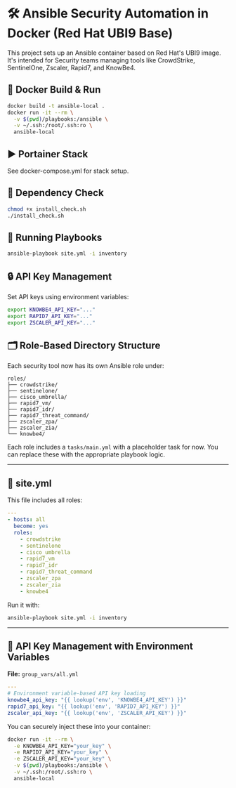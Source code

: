 # 🛠️ Ansible Security Automation in Docker (Red Hat UBI9 Base)

This project sets up an Ansible container based on Red Hat's UBI9 image. It's intended for Security teams managing tools like CrowdStrike, SentinelOne, Zscaler, Rapid7, and KnowBe4.

## 🐳 Docker Build & Run

```bash
docker build -t ansible-local .
docker run -it --rm \
  -v $(pwd)/playbooks:/ansible \
  -v ~/.ssh:/root/.ssh:ro \
  ansible-local
```

## ▶️ Portainer Stack

See docker-compose.yml for stack setup.

## 📜 Dependency Check

```bash
chmod +x install_check.sh
./install_check.sh
```

## 🧪 Running Playbooks

```bash
ansible-playbook site.yml -i inventory
```

## 🔒 API Key Management

Set API keys using environment variables:

```bash
export KNOWBE4_API_KEY="..."
export RAPID7_API_KEY="..."
export ZSCALER_API_KEY="..."
```

## 🗂️ Role-Based Directory Structure

Each security tool now has its own Ansible role under:

```
roles/
├── crowdstrike/
├── sentinelone/
├── cisco_umbrella/
├── rapid7_vm/
├── rapid7_idr/
├── rapid7_threat_command/
├── zscaler_zpa/
├── zscaler_zia/
└── knowbe4/
```

Each role includes a `tasks/main.yml` with a placeholder task for now. You can replace these with the appropriate playbook logic.

---

## 📄 site.yml

This file includes all roles:

```yaml
---
- hosts: all
  become: yes
  roles:
    - crowdstrike
    - sentinelone
    - cisco_umbrella
    - rapid7_vm
    - rapid7_idr
    - rapid7_threat_command
    - zscaler_zpa
    - zscaler_zia
    - knowbe4
```

Run it with:

```bash
ansible-playbook site.yml -i inventory
```

---

## 🔐 API Key Management with Environment Variables

**File:** `group_vars/all.yml`

```yaml
---
# Environment variable-based API key loading
knowbe4_api_key: "{{ lookup('env', 'KNOWBE4_API_KEY') }}"
rapid7_api_key: "{{ lookup('env', 'RAPID7_API_KEY') }}"
zscaler_api_key: "{{ lookup('env', 'ZSCALER_API_KEY') }}"
```

You can securely inject these into your container:

```bash
docker run -it --rm \
  -e KNOWBE4_API_KEY="your_key" \
  -e RAPID7_API_KEY="your_key" \
  -e ZSCALER_API_KEY="your_key" \
  -v $(pwd)/playbooks:/ansible \
  -v ~/.ssh:/root/.ssh:ro \
  ansible-local
```
